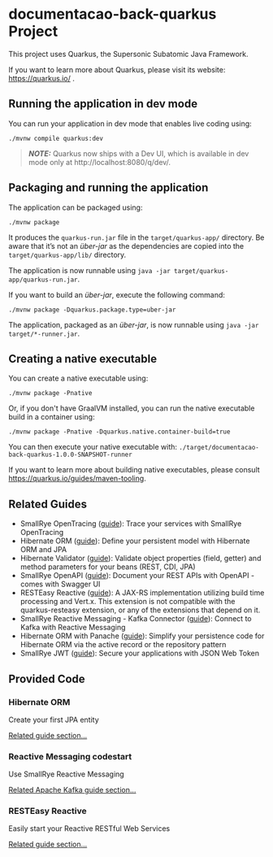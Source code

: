 # documentacao-back-quarkus Project

This project uses Quarkus, the Supersonic Subatomic Java Framework.

If you want to learn more about Quarkus, please visit its website: https://quarkus.io/ .

## Running the application in dev mode

You can run your application in dev mode that enables live coding using:
```shell script
./mvnw compile quarkus:dev
```

> **_NOTE:_**  Quarkus now ships with a Dev UI, which is available in dev mode only at http://localhost:8080/q/dev/.

## Packaging and running the application

The application can be packaged using:
```shell script
./mvnw package
```
It produces the `quarkus-run.jar` file in the `target/quarkus-app/` directory.
Be aware that it’s not an _über-jar_ as the dependencies are copied into the `target/quarkus-app/lib/` directory.

The application is now runnable using `java -jar target/quarkus-app/quarkus-run.jar`.

If you want to build an _über-jar_, execute the following command:
```shell script
./mvnw package -Dquarkus.package.type=uber-jar
```

The application, packaged as an _über-jar_, is now runnable using `java -jar target/*-runner.jar`.

## Creating a native executable

You can create a native executable using: 
```shell script
./mvnw package -Pnative
```

Or, if you don't have GraalVM installed, you can run the native executable build in a container using: 
```shell script
./mvnw package -Pnative -Dquarkus.native.container-build=true
```

You can then execute your native executable with: `./target/documentacao-back-quarkus-1.0.0-SNAPSHOT-runner`

If you want to learn more about building native executables, please consult https://quarkus.io/guides/maven-tooling.

## Related Guides

- SmallRye OpenTracing ([guide](https://quarkus.io/guides/opentracing)): Trace your services with SmallRye OpenTracing
- Hibernate ORM ([guide](https://quarkus.io/guides/hibernate-orm)): Define your persistent model with Hibernate ORM and JPA
- Hibernate Validator ([guide](https://quarkus.io/guides/validation)): Validate object properties (field, getter) and method parameters for your beans (REST, CDI, JPA)
- SmallRye OpenAPI ([guide](https://quarkus.io/guides/openapi-swaggerui)): Document your REST APIs with OpenAPI - comes with Swagger UI
- RESTEasy Reactive ([guide](https://quarkus.io/guides/resteasy-reactive)): A JAX-RS implementation utilizing build time processing and Vert.x. This extension is not compatible with the quarkus-resteasy extension, or any of the extensions that depend on it.
- SmallRye Reactive Messaging - Kafka Connector ([guide](https://quarkus.io/guides/kafka-reactive-getting-started)): Connect to Kafka with Reactive Messaging
- Hibernate ORM with Panache ([guide](https://quarkus.io/guides/hibernate-orm-panache)): Simplify your persistence code for Hibernate ORM via the active record or the repository pattern
- SmallRye JWT ([guide](https://quarkus.io/guides/security-jwt)): Secure your applications with JSON Web Token

## Provided Code

### Hibernate ORM

Create your first JPA entity

[Related guide section...](https://quarkus.io/guides/hibernate-orm)

### Reactive Messaging codestart

Use SmallRye Reactive Messaging

[Related Apache Kafka guide section...](https://quarkus.io/guides/kafka-reactive-getting-started)


### RESTEasy Reactive

Easily start your Reactive RESTful Web Services

[Related guide section...](https://quarkus.io/guides/getting-started-reactive#reactive-jax-rs-resources)
